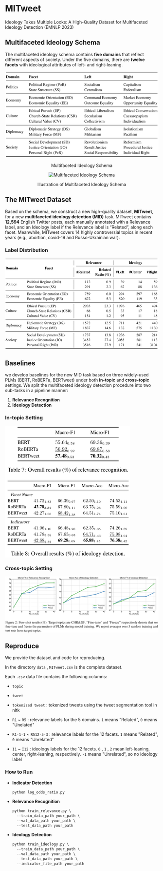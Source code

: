 # MITweet

Ideology Takes Multiple Looks: A High-Quality Dataset for Multifaceted Ideology Detection (EMNLP 2023)

## Multifaceted Ideology Schema

The multifaceted ideology schema contains **five domains** that reflect different aspects of society. Under the five domains, there are **twelve facets** with ideological attributes of left- and right-leaning.

<p align="center"><img src="pics/schema_table.png" alt="Multifaceted Ideology Schema" title="Multifaceted Ideology Schema" width="700" /></p>

<p align="center">Multifaceted Ideology Schema</p>

<p align="center"><img src="pics/schema.png" alt="Multifaceted Ideology Schema" title="Illustration of Multifaceted Ideology Schema" width="500" /></p>

<p align="center">Illustration of Multifaceted Ideology Schema</p>

## The MITweet Dataset

Based on the schema, we construct a new high-quality dataset, **MITweet**, for a new **multifaceted ideology detection (MID)** task. MITweet contains **12,594** English Twitter posts, each manually annotated with a Relevance label, and an Ideology label if the Relevance label is “Related”, along each facet. Meanwhile, MITweet covers 14 highly controversial topics in recent years (e.g., abortion, covid-19 and Russo-Ukrainian war).

### Label Distribution

<img src="pics/label distribution.png" alt="Label Distribution of MITweet" title="Label Distribution of MITweet" style="zoom:70%;" />

## Baselines

we develop baselines for the new MID task based on three widely-used PLMs (BERT, RoBERTa, BERTweet)  under both **in-topic** and **cross-topic** settings. We split the multifaceted ideology detection procedure into two sub-tasks in a pipeline manner:

1. **Relevance Recognition**
2. **Ideology Detection**

### In-topic Setting

<img src="pics/results_in-topic.png" alt="results_in-topic" title="results_in-topic" style="zoom:70%;" />

### Cross-topic Setting

<img src="pics/results_cross-topic.png" alt="results_cross-topic" title="results_cross-topic" style="zoom:70%;" />

## Reproduce

We provide the dataset and code for reproducing.

In the directory  `data` ,  `MITweet.csv`  is the complete dataset.

Each  `.csv`  data file contains the following columns: 

- `topic`
- `tweet`

- `tokenized tweet`  : tokenized tweets using the tweet segmentation tool in nltk
- `R1` ~ `R5` : relevance labels for the 5 domains.  `1`  means "Related",  `0`  means "Unelated"
- `R1-1-1` ~ `R512-5-3` : relevance labels for the 12 facets.  `1`  means "Related",  `0`  means "Unrelated"
- `I1` ~ `I12` : ideology labels for the 12 facets.  `0` , `1` , `2`  mean left-leaning, center, right-leaning, respectively.  `-1`  means "Unrelated", so no ideology label

### How to Run

- **Indicator Detection**

  ```
  python log_odds_ratio.py
  ```

- **Relevance Recognition**

  ```
  python train_relevance.py \
  	--train_data_path your_path \
  	--val_data_path your_path \
  	--test_data_path your_path
  ```

- **Ideology Detection**

  ```
  python train_ideology.py \
  	--train_data_path your_path \
  	--val_data_path your_path \
  	--test_data_path your_path \
  	--indicator_file_path your_path
  ```
